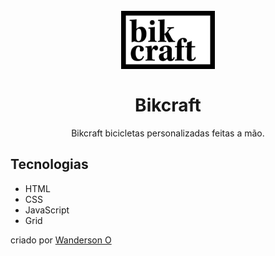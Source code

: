 <h1 align="center">
<br>
  <img src="img/bikcraft.svg" width="150">
<br>
<br>
Bikcraft
</h1>


<p align="center">Bikcraft bicicletas personalizadas feitas a mão.</p>




## Tecnologias

* HTML  
* CSS
* JavaScript
* Grid


criado por [Wanderson O](https://github.com/wanderson1873)
